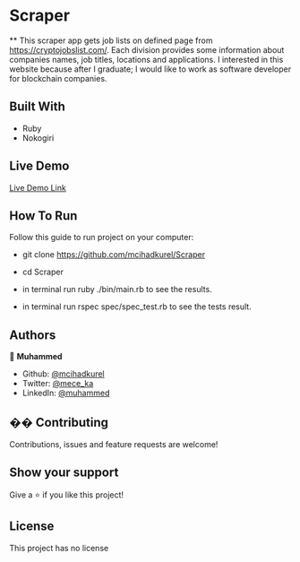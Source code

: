 # Scraper

** This scraper app gets job lists on defined page from https://cryptojobslist.com/. Each division provides some information about companies names, job titles, locations and applications. I interested in this website because after I graduate; I would like to work as software developer for blockchain companies.

## Built With

- Ruby
- Nokogiri

## Live Demo

[Live Demo Link](https://repl.it/@muhammedcihadci/Scraper-1#bin/main.rb)


## How To Run

Follow this guide to run project on your computer:

- git clone <https://github.com/mcihadkurel/Scraper>

- cd Scraper

- in terminal run ruby ./bin/main.rb to see the results.

- in terminal run rspec spec/spec_test.rb to see the tests result.

## Authors

👤 **Muhammed**

- Github: [@mcihadkurel](https://github.com/mcihadkurel)
- Twitter: [@mece_ka](https://twitter.com/mece_ka)
- LinkedIn: [@muhammed](https://www.linkedin.com/in/muhammed-cihad-8187581a8/)

## �� Contributing

Contributions, issues and feature requests are welcome!

## Show your support

Give a ⭐️ if you like this project!

## License

This project has no license
